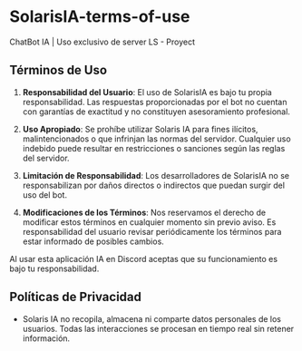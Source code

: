# SolarisIA-terms-of-use
ChatBot IA | Uso exclusivo de server LS - Proyect

## Términos de Uso

1. **Responsabilidad del Usuario**: El uso de SolarisIA es bajo tu propia responsabilidad. Las respuestas proporcionadas por el bot no cuentan con garantías de exactitud y no constituyen asesoramiento profesional.

2. **Uso Apropiado**: Se prohíbe utilizar Solaris IA para fines ilícitos, malintencionados o que infrinjan las normas del servidor. Cualquier uso indebido puede resultar en restricciones o sanciones según las reglas del servidor.

3. **Limitación de Responsabilidad**: Los desarrolladores de SolarisIA no se responsabilizan por daños directos o indirectos que puedan surgir del uso del bot.

4. **Modificaciones de los Términos**: Nos reservamos el derecho de modificar estos términos en cualquier momento sin previo aviso. Es responsabilidad del usuario revisar periódicamente los términos para estar informado de posibles cambios.

Al usar esta aplicación IA en Discord aceptas que su funcionamiento es bajo tu responsabilidad.

## Políticas de Privacidad

- Solaris IA no recopila, almacena ni comparte datos personales de los usuarios. Todas las interacciones se procesan en tiempo real sin retener información.

